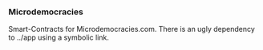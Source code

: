### Microdemocracies

Smart-Contracts for Microdemocracies.com. There is an ugly dependency to ../app using a symbolic link.
